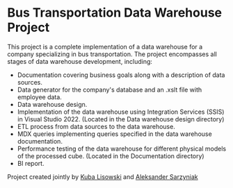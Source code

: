 # Bus Transportation Data Warehouse Project

This project is a complete implementation of a data warehouse for a company specializing in bus transportation. The project encompasses all stages of data warehouse development, including:

- Documentation covering business goals along with a description of data sources.
- Data generator for the company's database and an .xslt file with employee data.
- Data warehouse design.
- Implementation of the data warehouse using Integration Services (SSIS) in Visual Studio 2022. (Located in the Data warehouse design directory)
- ETL process from data sources to the data warehouse.
- MDX queries implementing queries specified in the data warehouse documentation.
- Performance testing of the data warehouse for different physical models of the processed cube. (Located in the Documentation directory)
- BI report.

Project created jointly by [Kuba Lisowski](https://github.com/KubaBubaB) and [Aleksander Sarzyniak](https://github.com/alexander0077)
